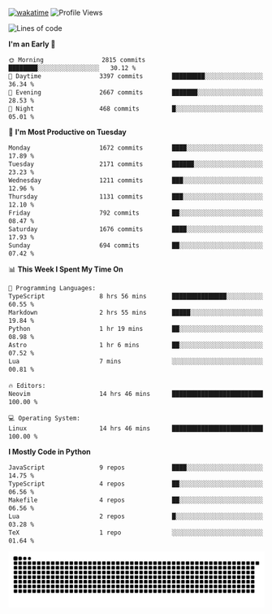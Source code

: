 [![wakatime](https://wakatime.com/badge/user/b920b284-3cde-4cd4-b72e-f7f22d050b16.svg)](https://wakatime.com/@b920b284-3cde-4cd4-b72e-f7f22d050b16)
![Profile Views](http://img.shields.io/badge/Profile%20Views-4586-blue)
<!--START_SECTION:waka-->
![Lines of code](https://img.shields.io/badge/From%20Hello%20World%20I%27ve%20Written-6.7%20million%20lines%20of%20code-blue)

**I'm an Early 🐤** 

```text
🌞 Morning                2815 commits        ████████░░░░░░░░░░░░░░░░░   30.12 % 
🌆 Daytime                3397 commits        █████████░░░░░░░░░░░░░░░░   36.34 % 
🌃 Evening                2667 commits        ███████░░░░░░░░░░░░░░░░░░   28.53 % 
🌙 Night                  468 commits         █░░░░░░░░░░░░░░░░░░░░░░░░   05.01 % 
```
📅 **I'm Most Productive on Tuesday** 

```text
Monday                   1672 commits        ████░░░░░░░░░░░░░░░░░░░░░   17.89 % 
Tuesday                  2171 commits        ██████░░░░░░░░░░░░░░░░░░░   23.23 % 
Wednesday                1211 commits        ███░░░░░░░░░░░░░░░░░░░░░░   12.96 % 
Thursday                 1131 commits        ███░░░░░░░░░░░░░░░░░░░░░░   12.10 % 
Friday                   792 commits         ██░░░░░░░░░░░░░░░░░░░░░░░   08.47 % 
Saturday                 1676 commits        ████░░░░░░░░░░░░░░░░░░░░░   17.93 % 
Sunday                   694 commits         ██░░░░░░░░░░░░░░░░░░░░░░░   07.42 % 
```


📊 **This Week I Spent My Time On** 

```text
💬 Programming Languages: 
TypeScript               8 hrs 56 mins       ███████████████░░░░░░░░░░   60.55 % 
Markdown                 2 hrs 55 mins       █████░░░░░░░░░░░░░░░░░░░░   19.84 % 
Python                   1 hr 19 mins        ██░░░░░░░░░░░░░░░░░░░░░░░   08.98 % 
Astro                    1 hr 6 mins         ██░░░░░░░░░░░░░░░░░░░░░░░   07.52 % 
Lua                      7 mins              ░░░░░░░░░░░░░░░░░░░░░░░░░   00.81 % 

🔥 Editors: 
Neovim                   14 hrs 46 mins      █████████████████████████   100.00 % 

💻 Operating System: 
Linux                    14 hrs 46 mins      █████████████████████████   100.00 % 
```

**I Mostly Code in Python** 

```text
JavaScript               9 repos             ████░░░░░░░░░░░░░░░░░░░░░   14.75 % 
TypeScript               4 repos             ██░░░░░░░░░░░░░░░░░░░░░░░   06.56 % 
Makefile                 4 repos             ██░░░░░░░░░░░░░░░░░░░░░░░   06.56 % 
Lua                      2 repos             █░░░░░░░░░░░░░░░░░░░░░░░░   03.28 % 
TeX                      1 repo              ░░░░░░░░░░░░░░░░░░░░░░░░░   01.64 % 
```




<!--END_SECTION:waka-->
![Snake animation](https://raw.githubusercontent.com/timmypidashev/timmypidashev/main/commits.svg)
